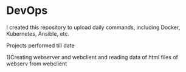 # DevOps
I created this repository to upload daily commands, including Docker, Kubernetes, Ansible, etc.

Projects performed till date

1)Creating webserver and webclient and reading data of html files of webserv from webclient 
